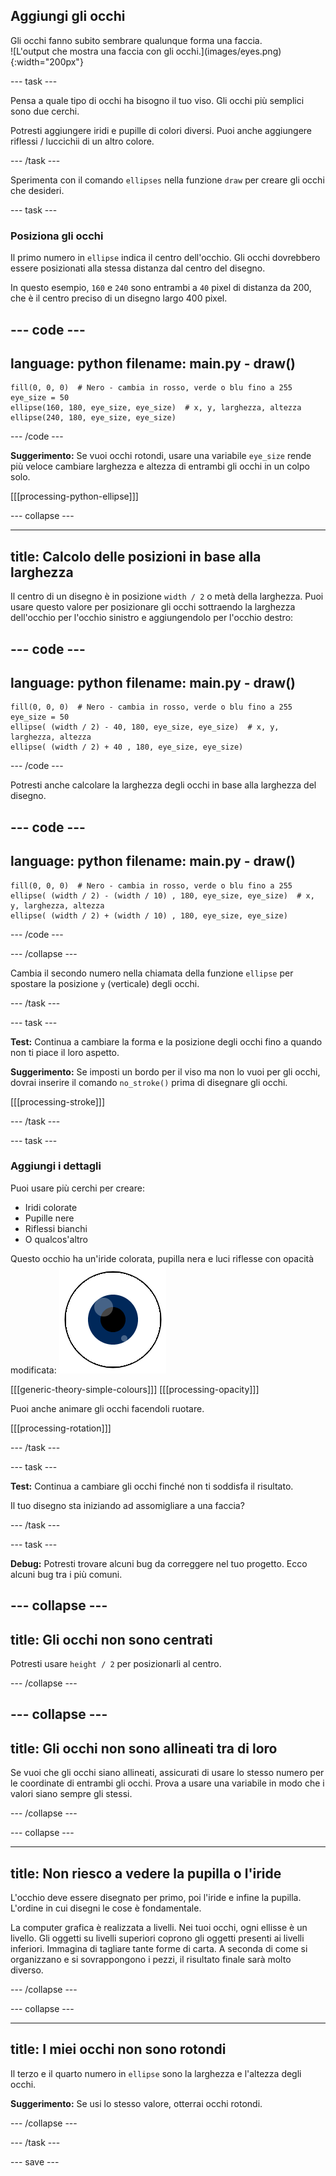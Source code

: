 ## Aggiungi gli occhi

<div style="display: flex; flex-wrap: wrap">
<div style="flex-basis: 200px; flex-grow: 1; margin-right: 15px;">
Gli occhi fanno subito sembrare qualunque forma una faccia.
</div>
<div>
![L'output che mostra una faccia con gli occhi.](images/eyes.png){:width="200px"}
</div>
</div>

--- task ---

Pensa a quale tipo di occhi ha bisogno il tuo viso. Gli occhi più semplici sono due cerchi.

Potresti aggiungere iridi e pupille di colori diversi. Puoi anche aggiungere riflessi / luccichii di un altro colore.

--- /task ---

Sperimenta con il comando  `ellipses` nella funzione `draw` per creare gli occhi che desideri.

--- task ---

### Posiziona gli occhi

Il primo numero in `ellipse` indica il centro dell'occhio. Gli occhi dovrebbero essere posizionati alla stessa distanza dal centro del disegno.

In questo esempio, `160` e `240` sono entrambi a `40` pixel di distanza da 200, che è il centro preciso di un disegno largo 400 pixel.

--- code ---
---
language: python
filename: main.py - draw()
---
    fill(0, 0, 0)  # Nero - cambia in rosso, verde o blu fino a 255
    eye_size = 50
    ellipse(160, 180, eye_size, eye_size)  # x, y, larghezza, altezza
    ellipse(240, 180, eye_size, eye_size)

--- /code --- 

**Suggerimento:** Se vuoi occhi rotondi, usare una variabile `eye_size` rende più veloce cambiare larghezza e altezza di entrambi gli occhi in un colpo solo.

[[[processing-python-ellipse]]]

--- collapse ---

---
title: Calcolo delle posizioni in base alla larghezza
---

Il centro di un disegno è in posizione `width / 2` o metà della larghezza. Puoi usare questo valore per posizionare gli occhi sottraendo la larghezza dell'occhio per l'occhio sinistro e aggiungendolo per l'occhio destro:

--- code ---
---
language: python
filename: main.py - draw()
---

    fill(0, 0, 0)  # Nero - cambia in rosso, verde o blu fino a 255
    eye_size = 50
    ellipse( (width / 2) - 40, 180, eye_size, eye_size)  # x, y, larghezza, altezza
    ellipse( (width / 2) + 40 , 180, eye_size, eye_size)

--- /code ---

Potresti anche calcolare la larghezza degli occhi in base alla larghezza del disegno.

--- code ---
---
language: python
filename: main.py - draw()
---

    fill(0, 0, 0)  # Nero - cambia in rosso, verde o blu fino a 255
    ellipse( (width / 2) - (width / 10) , 180, eye_size, eye_size)  # x, y, larghezza, altezza
    ellipse( (width / 2) + (width / 10) , 180, eye_size, eye_size)

--- /code ---

--- /collapse ---

Cambia il secondo numero nella chiamata della funzione `ellipse` per spostare la posizione `y` (verticale) degli occhi.

--- /task ---

--- task ---

**Test:** Continua a cambiare la forma e la posizione degli occhi fino a quando non ti piace il loro aspetto.

**Suggerimento:** Se imposti un bordo per il viso ma non lo vuoi per gli occhi, dovrai inserire il comando `no_stroke()` prima di disegnare gli occhi.

[[[processing-stroke]]]

--- /task ---

--- task ---

### Aggiungi i dettagli

Puoi usare più cerchi per creare:
+ Iridi colorate
+ Pupille nere
+ Riflessi bianchi
+ O qualcos'altro

Questo occhio ha un'iride colorata, pupilla nera e luci riflesse con opacità modificata:
![L'output che mostra un occhio con i riflessi sopra la pupilla e l'iride.](images/catchlights.png)

[[[generic-theory-simple-colours]]]
[[[processing-opacity]]]

Puoi anche animare gli occhi facendoli ruotare.

[[[processing-rotation]]]

--- /task ---

--- task ---

**Test:** Continua a cambiare gli occhi finché non ti soddisfa il risultato.

Il tuo disegno sta iniziando ad assomigliare a una faccia?

--- /task ---

--- task ---

**Debug:** Potresti trovare alcuni bug da correggere nel tuo progetto. Ecco alcuni bug tra i più comuni.

--- collapse ---
---
title: Gli occhi non sono centrati
---

Potresti usare `height / 2` per posizionarli al centro.

--- /collapse ---

--- collapse ---
---
title: Gli occhi non sono allineati tra di loro
---

Se vuoi che gli occhi siano allineati, assicurati di usare lo stesso numero per le coordinate di entrambi gli occhi. Prova a usare una variabile in modo che i valori siano sempre gli stessi.

--- /collapse ---

--- collapse ---

---
title: Non riesco a vedere la pupilla o l'iride
---

L'occhio deve essere disegnato per primo, poi l'iride e infine la pupilla. L'ordine in cui disegni le cose è fondamentale.

La computer grafica è realizzata a livelli. Nei tuoi occhi, ogni ellisse è un livello. Gli oggetti su livelli superiori coprono gli oggetti presenti ai livelli inferiori. Immagina di tagliare tante forme di carta. A seconda di come si organizzano e si sovrappongono i pezzi, il risultato finale sarà molto diverso.

--- /collapse ---

--- collapse ---

---
title: I miei occhi non sono rotondi
---

Il terzo e il quarto numero in `ellipse` sono la larghezza e l'altezza degli occhi.

**Suggerimento:** Se usi lo stesso valore, otterrai occhi rotondi.

--- /collapse ---


--- /task ---

--- save ---
